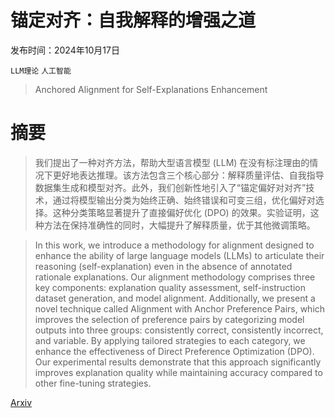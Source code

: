 # 锚定对齐：自我解释的增强之道

发布时间：2024年10月17日

`LLM理论` `人工智能`

> Anchored Alignment for Self-Explanations Enhancement

# 摘要

> 我们提出了一种对齐方法，帮助大型语言模型 (LLM) 在没有标注理由的情况下更好地表达推理。该方法包含三个核心部分：解释质量评估、自我指导数据集生成和模型对齐。此外，我们创新性地引入了“锚定偏好对对齐”技术，通过将模型输出分类为始终正确、始终错误和可变三组，优化偏好对选择。这种分类策略显著提升了直接偏好优化 (DPO) 的效果。实验证明，这种方法在保持准确性的同时，大幅提升了解释质量，优于其他微调策略。

> In this work, we introduce a methodology for alignment designed to enhance the ability of large language models (LLMs) to articulate their reasoning (self-explanation) even in the absence of annotated rationale explanations. Our alignment methodology comprises three key components: explanation quality assessment, self-instruction dataset generation, and model alignment. Additionally, we present a novel technique called Alignment with Anchor Preference Pairs, which improves the selection of preference pairs by categorizing model outputs into three groups: consistently correct, consistently incorrect, and variable. By applying tailored strategies to each category, we enhance the effectiveness of Direct Preference Optimization (DPO). Our experimental results demonstrate that this approach significantly improves explanation quality while maintaining accuracy compared to other fine-tuning strategies.

[Arxiv](https://arxiv.org/abs/2410.13216)